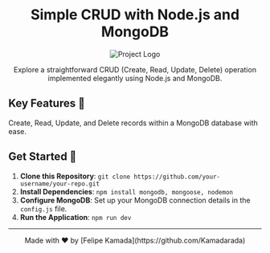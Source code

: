 <h1 align="center">Simple CRUD with Node.js and MongoDB</h1>

<p align="center">
  <img src="https://cdn.jsdelivr.net/gh/devicons/devicon@v2.15.1/devicon.min.css" alt="Project Logo">
</p>

<p align="center">
  Explore a straightforward CRUD (Create, Read, Update, Delete) operation implemented elegantly using Node.js and MongoDB.
</p>

## Key Features 🚀

 Create, Read, Update, and Delete records within a MongoDB database with ease.

## Get Started 🌟

1. **Clone this Repository**: `git clone https://github.com/your-username/your-repo.git`
2. **Install Dependencies**: `npm install mongodb, mongoose, nodemon`
3. **Configure MongoDB**: Set up your MongoDB connection details in the `config.js` file.
4. **Run the Application**: `npm run dev`


---

<p align="center">
  Made with ❤️ by [Felipe Kamada](https://github.com/Kamadarada)
</p>
